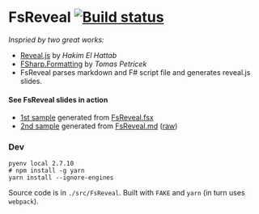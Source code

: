 FsReveal [![Build status](https://ci.appveyor.com/api/projects/status/rpwg3epbvv5fwq1p/branch/master)](https://ci.appveyor.com/project/fsprojects/fsreveal/branch/master)
========

_Inspried by two great works:_

- [Reveal.js](http://lab.hakim.se/reveal-js/#/) by _Hakim El Hattab_
- [FSharp.Formatting](https://github.com/tpetricek/FSharp.Formatting) by _Tomas Petricek_
- FsReveal parses markdown and F# script file and generates reveal.js slides.

#### See FsReveal slides in action

- [1st sample](http://kimsk.github.io/fsreveal-sample-fsx/FsReveal.html#/) generated from [FsReveal.fsx](https://github.com/kimsk/fsreveal-sample-fsx/blob/master/slides/FsReveal.fsx)
- [2nd sample](http://kimsk.github.io/fsreveal-sample-md/FsReveal.html#/) generated from [FsReveal.md](https://github.com/kimsk/fsreveal-sample-md/blob/master/slides/FsReveal.md) ([raw](https://raw.githubusercontent.com/kimsk/fsreveal-sample-md/master/slides/FsReveal.md))

### Dev

```
pyenv local 2.7.10
# npm install -g yarn
yarn install --ignore-engines
```

Source code is in `./src/FsReveal`. Built with `FAKE` and `yarn` (in turn uses `webpack`).